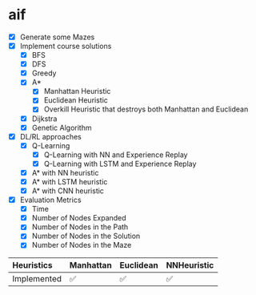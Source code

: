 # aif

- [X] Generate some Mazes
- [X] Implement course solutions
    - [x] BFS
    - [x] DFS
    - [x] Greedy
    - [X] A*
      - [X] Manhattan Heuristic
      - [X] Euclidean Heuristic
      - [X] Overkill Heuristic that destroys both Manhattan and Euclidean
    - [X] Dijkstra
    - [X] Genetic Algorithm
- [X] DL/RL approaches
    - [X] Q-Learning
      - [X] Q-Learning with NN and Experience Replay
      - [X] Q-Learning with LSTM and Experience Replay
    - [X] A* with NN heuristic
    - [X] A* with LSTM heuristic
    - [X] A* with CNN heuristic
- [X] Evaluation Metrics
    - [X] Time
    - [X] Number of Nodes Expanded
    - [X] Number of Nodes in the Path
    - [X] Number of Nodes in the Solution
    - [X] Number of Nodes in the Maze

Heuristics | Manhattan | Euclidean          | NNHeuristic
:------------ |:-------------------|:-------------------| :-------------
Implemented | :white_check_mark: | :white_check_mark: | :white_check_mark:
